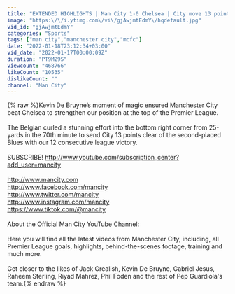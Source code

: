 ```yaml
---
title: "EXTENDED HIGHLIGHTS | Man City 1-0 Chelsea | City move 13 points clear as De Bruyne downs Chelsea"
image: "https:\/\/i.ytimg.com\/vi\/gjAwjmtEdmY\/hqdefault.jpg"
vid_id: "gjAwjmtEdmY"
categories: "Sports"
tags: ["man city","manchester city","mcfc"]
date: "2022-01-18T23:12:34+03:00"
vid_date: "2022-01-17T00:00:09Z"
duration: "PT9M29S"
viewcount: "468766"
likeCount: "10535"
dislikeCount: ""
channel: "Man City"
---
```

{% raw %}Kevin De Bruyne’s moment of magic ensured Manchester City beat Chelsea to strengthen our position at the top of the Premier League.<br /><br />The Belgian curled a stunning effort into the bottom right corner from 25-yards in the 70th minute to send City 13 points clear of the second-placed Blues with our 12 consecutive league victory.<br /><br />SUBSCRIBE! <a rel="nofollow" target="blank" href="http://www.youtube.com/subscription_center?add_user=mancity">http://www.youtube.com/subscription_center?add_user=mancity</a><br /><br /><a rel="nofollow" target="blank" href="http://www.mancity.com">http://www.mancity.com</a><br /><a rel="nofollow" target="blank" href="http://www.facebook.com/mancity">http://www.facebook.com/mancity</a><br /><a rel="nofollow" target="blank" href="http://www.twitter.com/mancity">http://www.twitter.com/mancity</a><br /><a rel="nofollow" target="blank" href="http://www.instagram.com/mancity">http://www.instagram.com/mancity</a><br /><a rel="nofollow" target="blank" href="https://www.tiktok.com/@mancity">https://www.tiktok.com/@mancity</a><br /><br />About the Official Man City YouTube Channel:<br /><br />Here you will find all the latest videos from Manchester City, including, all Premier League goals, highlights, behind-the-scenes footage, training and much more.<br /><br />Get closer to the likes of Jack Grealish, Kevin De Bruyne, Gabriel Jesus, Raheem Sterling, Riyad Mahrez, Phil Foden and the rest of Pep Guardiola's team.{% endraw %}
